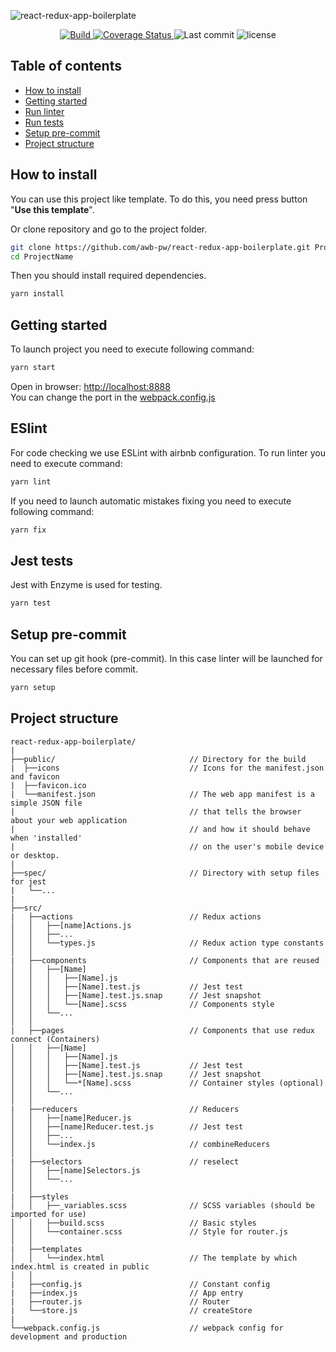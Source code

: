 ![react-redux-app-boilerplate](https://repository-images.githubusercontent.com/208453250/42fbbe80-decc-11e9-895e-987e17e554d8)

<p align="center">
    <a href="https://travis-ci.org/awb-pw/react-redux-app-boilerplate">
        <img src='https://travis-ci.org/awb-pw/react-redux-app-boilerplate.svg?branch=master' alt='Build' />
    </a>
    <a href='https://coveralls.io/github/awb-pw/react-redux-app-boilerplate?branch=master'>
        <img src='https://coveralls.io/repos/github/awb-pw/react-redux-app-boilerplate/badge.svg?branch=master' alt='Coverage Status' />
    </a>
    <img src="https://img.shields.io/github/last-commit/awb-pw/react-redux-app-boilerplate" alt="Last commit">
    <img src="https://img.shields.io/github/license/awb-pw/react-redux-app-boilerplate" alt="license">
</p>

## Table of contents
* [How to install](#howtoinstall)
* [Getting started](#gettingstarted)
* [Run linter](#runlinter)
* [Run tests](#runtests)
* [Setup pre-commit](#precommit)
* [Project structure](#structure)

<a name="howtoinstall"></a>
## How to install
You can use this project like template. 
To do this, you need press button "**Use this template**".

Or clone repository and go to the project folder.
```bash
git clone https://github.com/awb-pw/react-redux-app-boilerplate.git ProjectName
cd ProjectName
```
Then you should install required dependencies.
```bash
yarn install
```

<a name="gettingstarted"></a>
## Getting started
To launch project you need to execute following command:
```bash
yarn start
```
Open in browser: [http://localhost:8888](http://localhost:8888) <br/>
You can change the port in the [webpack.config.js](webpack.config.js#L141)

<a name="runlinter"></a>
## ESlint
For code checking we use ESLint with airbnb configuration.
To run linter you need to execute command:

```bash
yarn lint
```

If you need to launch automatic mistakes fixing you need to execute following command:

```bash
yarn fix
```

<a name="runtests"></a>
## Jest tests
Jest with Enzyme is used for testing.

```bash
yarn test
```
<a name="precommit"></a>
## Setup pre-commit
You can set up git hook (pre-commit). In this case linter will be launched for necessary files before commit.

```bash
yarn setup
```
<a name="structure"></a>
## Project structure
```
react-redux-app-boilerplate/
|
├──public/                              // Directory for the build
|  ├──icons                             // Icons for the manifest.json and favicon
|  ├──favicon.ico
|  └──manifest.json                     // The web app manifest is a simple JSON file
|                                       // that tells the browser about your web application 
|                                       // and how it should behave when 'installed' 
|                                       // on the user's mobile device or desktop.
|
├──spec/                                // Directory with setup files for jest
|   └──...                       
|                      
├──src/                                   
|   ├──actions                          // Redux actions
│   │   ├──[name]Actions.js   
│   │   ├──...                   
│   │   └──types.js                     // Redux action type constants     
│   │
|   ├──components                       // Components that are reused                
│   │   ├──[Name] 
│   │   │   ├──[Name].js
│   │   │   ├──[Name].test.js           // Jest test
│   │   │   ├──[Name].test.js.snap      // Jest snapshot            
│   │   │   └──[Name].scss              // Components style         
│   │   └──...   
│   │  
|   ├──pages                            // Components that use redux connect (Containers)
│   │   ├──[Name] 
│   │   │   ├──[Name].js
│   │   │   ├──[Name].test.js           // Jest test
│   │   │   ├──[Name].test.js.snap      // Jest snapshot           
│   │   │   └──*[Name].scss             // Container styles (optional)        
│   │   └──...                                         
│   │
|   ├──reducers                         // Reducers
│   │   ├──[name]Reducer.js  
│   │   ├──[name]Reducer.test.js        // Jest test
│   │   ├──...  
│   │   └──index.js                     // combineReducers        
│   │
|   ├──selectors                        // reselect    
│   │   ├──[name]Selectors.js   
│   │   └──...
│   │
|   ├──styles                           
│   │   ├──_variables.scss              // SCSS variables (should be imported for use)
│   │   ├──build.scss                   // Basic styles
│   │   └──container.scss               // Style for router.js
│   │
|   ├──templates
│   │   └──index.html                   // The template by which index.html is created in public
│   │   
|   ├──config.js                        // Constant config 
|   ├──index.js                         // App entry
|   ├──router.js                        // Router
|   └──store.js                         // createStore 
|                                     
└──webpack.config.js                    // webpack config for development and production
```
